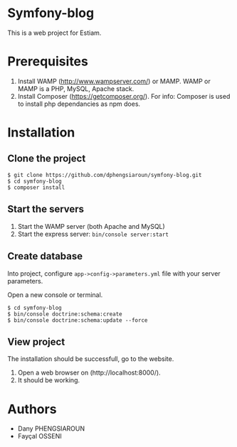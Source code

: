 # Symfony-blog

This is a web project for Estiam.

# Prerequisites

1. Install WAMP (http://www.wampserver.com/) or MAMP. WAMP or MAMP is a PHP, MySQL, Apache stack.
2. Install Composer (https://getcomposer.org/). For info: Composer is used to install php dependancies as npm does.

# Installation

## Clone the project

```
$ git clone https://github.com/dphengsiaroun/symfony-blog.git
$ cd symfony-blog
$ composer install
```

## Start the servers

1. Start the WAMP server (both Apache and MySQL)
2. Start the express server: `bin/console server:start`

## Create database

Into project, configure `app->config->parameters.yml` file with your server parameters.

Open a new console or terminal.
```
$ cd symfony-blog
$ bin/console doctrine:schema:create
$ bin/console doctrine:schema:update --force
```

## View project

The installation should be successfull, go to the website.

1. Open a web browser on (http://localhost:8000/).
2. It should be working.

# Authors

- Dany PHENGSIAROUN
- Fayçal OSSENI
